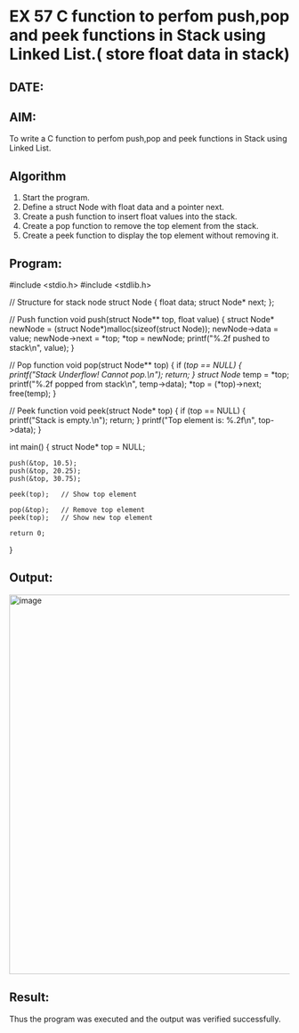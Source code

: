 # EX 57 C function to perfom push,pop and peek functions in Stack using Linked List.( store float data in stack)
## DATE:
## AIM:
To write a C function to perfom push,pop and peek functions in Stack using Linked List.

## Algorithm
1. Start the program.
2. Define a struct Node with float data and a pointer next.
3. Create a push function to insert float values into the stack.
4. Create a pop function to remove the top element from the stack. 
5. Create a peek function to display the top element without removing it.  

## Program:
#include <stdio.h>
#include <stdlib.h>

// Structure for stack node
struct Node {
    float data;
    struct Node* next;
};

// Push function
void push(struct Node** top, float value) {
    struct Node* newNode = (struct Node*)malloc(sizeof(struct Node));
    newNode->data = value;
    newNode->next = *top;
    *top = newNode;
    printf("%.2f pushed to stack\n", value);
}

// Pop function
void pop(struct Node** top) {
    if (*top == NULL) {
        printf("Stack Underflow! Cannot pop.\n");
        return;
    }
    struct Node* temp = *top;
    printf("%.2f popped from stack\n", temp->data);
    *top = (*top)->next;
    free(temp);
}

// Peek function
void peek(struct Node* top) {
    if (top == NULL) {
        printf("Stack is empty.\n");
        return;
    }
    printf("Top element is: %.2f\n", top->data);
}

int main() {
    struct Node* top = NULL;

    push(&top, 10.5);
    push(&top, 20.25);
    push(&top, 30.75);

    peek(top);   // Show top element

    pop(&top);   // Remove top element
    peek(top);   // Show new top element

    return 0;
}

## Output:

<img width="1674" height="682" alt="image" src="https://github.com/user-attachments/assets/8bbe3894-5fe4-4f60-9d2a-48e75940eb09" />


## Result:
Thus the program was executed and the output was verified successfully.
